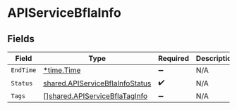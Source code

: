 # APIServiceBflaInfo


## Fields

| Field                                                                                     | Type                                                                                      | Required                                                                                  | Description                                                                               |
| ----------------------------------------------------------------------------------------- | ----------------------------------------------------------------------------------------- | ----------------------------------------------------------------------------------------- | ----------------------------------------------------------------------------------------- |
| `EndTime`                                                                                 | [*time.Time](https://pkg.go.dev/time#Time)                                                | :heavy_minus_sign:                                                                        | N/A                                                                                       |
| `Status`                                                                                  | [shared.APIServiceBflaInfoStatus](../../../pkg/models/shared/apiservicebflainfostatus.md) | :heavy_check_mark:                                                                        | N/A                                                                                       |
| `Tags`                                                                                    | [][shared.APIServiceBflaTagInfo](../../../pkg/models/shared/apiservicebflataginfo.md)     | :heavy_minus_sign:                                                                        | N/A                                                                                       |